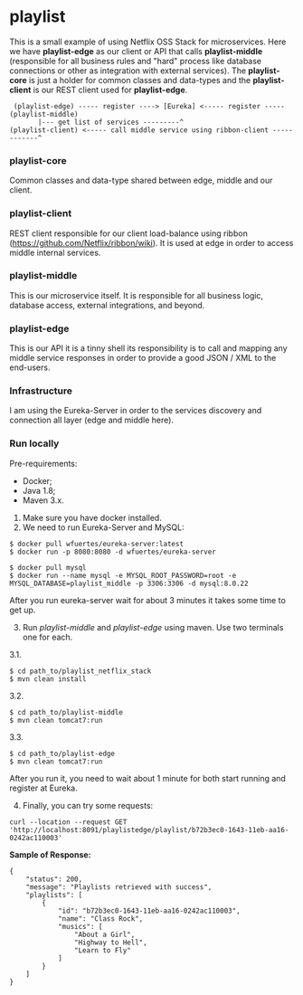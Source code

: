 # playlist

This is a small example of using Netflix OSS Stack for microservices. 
Here we have **playlist-edge** as our client or API that calls **playlist-middle** 
(responsible for all business rules and "hard" process like database connections or 
other as integration with external services). The **playlist-core** is just a holder
for common classes and data-types and the **playlist-client** is our REST client
used for **playlist-edge**.   

```
 (playlist-edge) ----- register ----> [Eureka] <----- register ----- (playlist-middle)
       |--- get list of services ---------^
(playlist-client) <----- call middle service using ribbon-client ------------^
```

### playlist-core

Common classes and data-type shared between edge, middle and our client.

### playlist-client

REST client responsible for our client load-balance using ribbon (https://github.com/Netflix/ribbon/wiki).
It is used at edge in order to access middle internal services. 

### playlist-middle

This is our microservice itself. It is responsible for all business logic, database access, external 
integrations, and beyond.

### playlist-edge

This is our API it is a tinny shell its responsibility is to call and mapping any middle service
responses in order to provide a good JSON / XML to the end-users.

### Infrastructure

I am using the Eureka-Server in order to the services discovery and connection all layer (edge and middle here). 

### Run locally

Pre-requirements:
* Docker; 
* Java 1.8;
* Maven 3.x.

1. Make sure you have docker installed. 
2. We need to run Eureka-Server and MySQL:

```
$ docker pull wfuertes/eureka-server:latest
$ docker run -p 8080:8080 -d wfuertes/eureka-server

$ docker pull mysql
$ docker run --name mysql -e MYSQL_ROOT_PASSWORD=root -e MYSQL_DATABASE=playlist_middle -p 3306:3306 -d mysql:8.0.22
```
After you run eureka-server wait for about 3 minutes it takes some time to get up.

3. Run *playlist-middle* and *playlist-edge* using maven. Use two terminals one for each.

3.1. 
```
$ cd path_to/playlist_netflix_stack
$ mvn clean install
```

3.2.
```
$ cd path_to/playlist-middle
$ mvn clean tomcat7:run
```

3.3. 
```
$ cd path_to/playlist-edge
$ mvn clean tomcat7:run
```

After you run it, you need to wait about 1 minute for both start running and register at Eureka.


4. Finally, you can try some requests:

```
curl --location --request GET 'http://localhost:8091/playlistedge/playlist/b72b3ec0-1643-11eb-aa16-0242ac110003'
```

**Sample of Response:**
```
{
    "status": 200,
    "message": "Playlists retrieved with success",
    "playlists": [
        {
            "id": "b72b3ec0-1643-11eb-aa16-0242ac110003",
            "name": "Class Rock",
            "musics": [
                "About a Girl",
                "Highway to Hell",
                "Learn to Fly"
            ]
        }
    ]
}
```
